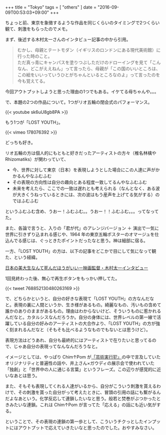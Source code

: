 +++
title = "Tokyo"
tags = [ "others" ]
date = "2016-09-09T00:53:03+09:00"
+++

ちょっと前、東京を象徴するような作品を同じくらいのタイミングで2つくらい観て、刺激をもらったのでメモ。

<!--more-->

まず、後述する木村太一さんのインタビュー記事の中から引用。

> むかし、母親とテートモダン（イギリスのロンドンにある現代美術館）に行った時のこと。  
> ただ真っ青にキャンパスを塗りつぶしただけのドローイングを見て「こんなん、どこがええねん」って言ったら、母親が「この国のいいところは、この絵をいいっていうひとがちゃんといるところなのよ」って言ったのを今も覚えてる。

今回アウトプットしようと思った理由の1つでもある。イケてる母ちゃんや。。。

で、本題の2つの作品について。1つがリオ五輪の閉会式のパフォーマンス。

{{< youtube sk6uU8gb8PA >}}

もう1つが「LOST YOUTH」。

{{< vimeo 178076392 >}}

どっちも好き。

リオ五輪の方は個人的にもともと好きだったアーティストの方々（椎名林檎や Rhizomatiks）が関わっていて、

- 今、世界に対して東京（日本）を表現しようとした場合にこの人達に声がかかるんやなふむふむ
- その表現の方向性は自分の趣向とある程度一致してるんやなふむふむ
- 未来を考えたら、ここでの一致は遅れとも考えられる（なんとなく、ある波が大きくうねっているときには、次の波はもう産声を上げてる気がする）のではふむふむ

というふむふむ含め、うおー！ふむふむ。。うおー！！ふむふむ。。。ってなってた。

また、各論で言うと、入りの「君が代」のアレンジバージョン ＋ 演出で一気に世界に引きずり込まれる感じや、1964 年の東京五輪ポスターのオマージュを仕込んでる感じは、ぐっときたポイントだったなと思う。神は細部に宿る。

一方、「LOST YOUTH」の方は、以下の記事をどこかで目にして気になって観た、という経緯。

[日本の美大生なんて死んだほうがいいー映画監督・木村太一インタビュー](https://partner-web.jp/article/?id=1027)

1回見終わった後、無心で再生ボタンをもっかい押してた。

{{< tweet 768852130480263169 >}}

で、どちらかというと、自分の好きな表現て「LOST YOUTH」の方なんだなと。表現の裏に人間というか、生き様があるもの。綺麗なもの、汚いもの含めて誰かのありのままがあるもの。理由はわからないけど、そういうものに惹かれるんだなと。カタルシスなんだろうか。自分の身体には、世界レベルの第一線で活躍している自分の好みのアーティストの大合作より、「LOST YOUTH」の方が強く刻まれるんだなと（そもそも比べるようなものでもないとは思うけど）。

表現方法はどうあれ、自分も最終的にはアーティストで在りたいと思ってるので、じゃあ自分の表現ってなんなんだろうなと。

イメージとしては、やっぱり Chim↑Pom が[「芸術実行犯」](http://amzn.to/2csnJ8U)の中で言及していたオリジナリティと普遍性の話や、井上さん×ガウディの展示会で使われていた「独創」と「世界中の人に通じる言葉」というフレーズ。この辺りが感覚的に近いなあとは思う。

また、そもそも表現してくれる人達がいるから、自分がこういう刺激を貰えるわけで、その刺激を貰った自分がって考えたときに、冒頭の引用の話にも繋がるんだよなあという。化学反応して連鎖したいなと思う。般若と焚巻がぶつかったときみたいな連鎖。これは Chim↑Pom が言ってた「応える」の話にも近い気がする。

ということで、その表現の連鎖の第一歩として、こういうチクっとしたインプットにはアウトプットで応えていきたいなと思ったのでした。おやすみなさい。
